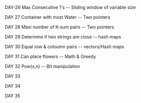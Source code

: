 DAY-26     Max Consecutive 1's -- Sliding window of variable size
 
 DAY 27     Container with most Water -- Two pointers
 
 DAY 28     Maxi number of K-sum pairs  -- Two pointers  
 
 DAY 29     Determine if two strings are close -- hash maps
 
 DAY 30     Equal row & coloumn pairs -- vectors/Hash maps
 
 DAY 31     Can place flowers -- Math & Greedy 
 
 DAY 32     Pow(x,n) -- Bit manipulation  
 
 DAY 33
 
 DAY 34
 
 DAY 35
